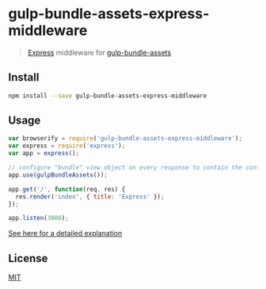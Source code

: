 # gulp-bundle-assets-express-middleware

> [Express](http://expressjs.com/) middleware for [gulp-bundle-assets](https://github.com/areusjs/gulp-bundle-assets)

## Install

```bash
npm install --save gulp-bundle-assets-express-middleware
```

## Usage

```js
var browserify = require('gulp-bundle-assets-express-middleware');
var express = require('express');
var app = express();

// configure "bundle" view object on every response to contain the contents of "bundle.result.json"
app.use(gulpBundleAssets());

app.get('/', function(req, res) {
  res.render('index', { title: 'Express' });
});

app.listen(3000);
```

[See here for a detailed explanation](examples/basic)

## License

[MIT](http://opensource.org/licenses/MIT)